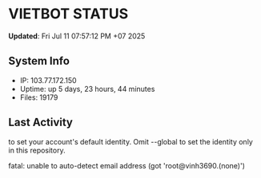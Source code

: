 # VIETBOT STATUS
**Updated**: Fri Jul 11 07:57:12 PM +07 2025

## System Info
- IP: 103.77.172.150
- Uptime: up 5 days, 23 hours, 44 minutes
- Files: 19179

## Last Activity

to set your account's default identity.
Omit --global to set the identity only in this repository.

fatal: unable to auto-detect email address (got 'root@vinh3690.(none)')

